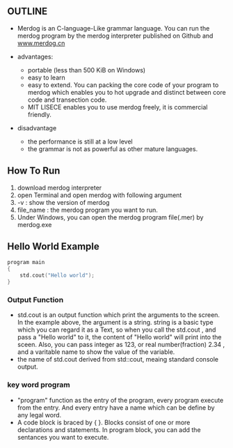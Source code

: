 ## OUTLINE

* Merdog is an C-language-Like grammar language. You can run the merdog program by the merdog interpreter published on Github and www.merdog.cn
  
* advantages: 
  
    * portable (less than 500 KiB on Windows)
    * easy to learn
    * easy to extend. You can packing the core code of your program to merdog which enables you to hot upgrade and distinct between core code and transection code.
    * MIT LISECE enables you to use merdog freely, it is commercial friendly.
* disadvantage

    * the performance is still at a low level
    * the grammar is not as powerful as other mature languages.
  
## How To Run

1. download merdog interpreter
2. open Terminal and open merdog with following argument
3. -v : show the version of merdog
4. file_name : the merdog program you want to run.
5. Under Windows, you can open the merdog program file(.mer) by merdog.exe 

## Hello World Example
```cpp
program main
{
    std.cout("Hello world");
}
```
### Output Function 
* std.cout is an output function which print the arguments to the screen. In the example above, the argument is a string. string is a basic type which you can regard it as a Text, so when you call the std.cout , and pass a "Hello world" to it, the content of "Hello world" will print into the sceen. Also, you can pass integer as 123, or real number(fraction) 2.34 , and a varitable name to show the value of the variable. 
* the name of std.cout derived from std::cout, meaing standard console output. 

### key word program 
* "program" function as the entry of the program, every program execute from the entry. And every entry have a name which can be define by any legal word. 
* A code block is braced by { }. Blocks consist of one or more declarations and statements. In program block, you can add the sentances you want to execute. 